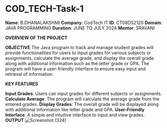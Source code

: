 # COD_TECH-Task-1

**Name**: B.DHANALAKSHMI
**Company**: CodTech IT 
**ID**: CT08DS2120
**Domain**:  JAVA PROGRAMMING
**Duration**: JUNE TO JULY 2024
**Mentor**: SRAVANI

**OVERVIEW OF THE PROJECT**

**OBJECTIVE**
The Java program to track and manage student grades will provide functionalities for users to input grades for various subjects or assignments, calculate the average grade, and display the overall grade along with additional information such as the letter grade or GPA. The program will have a user-friendly interface to ensure easy input and retrieval of information.

**KEY FEATURES**

**Input Grades**: Users can input grades for different subjects or assignments.
**Calculate Average**: The program will calculate the average grade from the entered grades.
**Display Grades**: The overall grade will be displayed along with additional information like letter grade and GPA.
**User-Friendly Interface**: A simple and intuitive interface to input and view grades.
**OUTPUT**
![Screenshot (324)](https://github.com/Dhanalakshmi4565/COD_TECH-Task-1/assets/145112008/2538cd32-2725-476c-bf32-e7382db20521)


